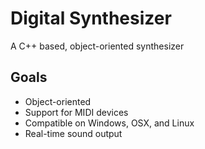 # Digital Synthesizer
A C++ based, object-oriented synthesizer

## Goals
* Object-oriented
* Support for MIDI devices
* Compatible on Windows, OSX, and Linux
* Real-time sound output
